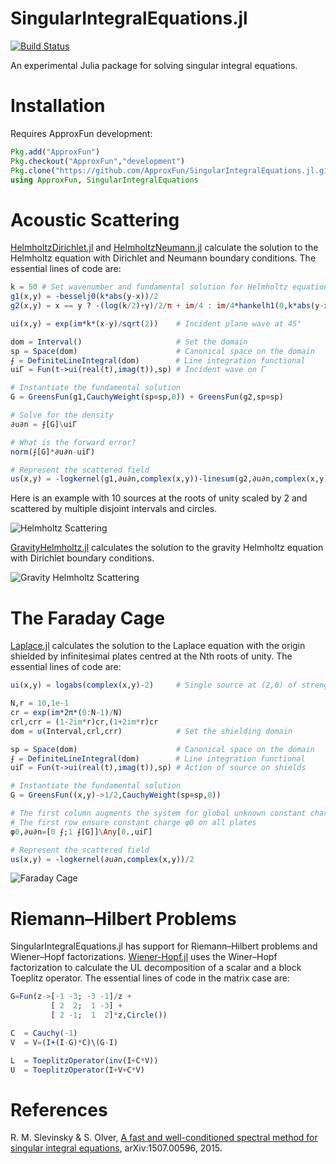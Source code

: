 # SingularIntegralEquations.jl

[![Build Status](https://travis-ci.org/ApproxFun/SingularIntegralEquations.jl.svg?branch=master)](https://travis-ci.org/ApproxFun/SingularIntegralEquations.jl)

An experimental Julia package for solving singular integral equations.

# Installation

Requires ApproxFun development:

```julia
Pkg.add("ApproxFun")
Pkg.checkout("ApproxFun","development")
Pkg.clone("https://github.com/ApproxFun/SingularIntegralEquations.jl.git")
using ApproxFun, SingularIntegralEquations
```

# Acoustic Scattering

[HelmholtzDirichlet.jl](https://github.com/ApproxFun/SingularIntegralEquations.jl/blob/master/examples/HelmholtzDirichlet.jl) and [HelmholtzNeumann.jl](https://github.com/ApproxFun/SingularIntegralEquations.jl/blob/master/examples/HelmholtzNeumann.jl) calculate the solution to the Helmholtz equation with Dirichlet and Neumann boundary conditions. The essential lines of code are:

```julia
k = 50 # Set wavenumber and fundamental solution for Helmholtz equation
g1(x,y) = -besselj0(k*abs(y-x))/2
g2(x,y) = x == y ? -(log(k/2)+γ)/2/π + im/4 : im/4*hankelh1(0,k*abs(y-x)) - g1(x,y).*logabs(y-x)/π

ui(x,y) = exp(im*k*(x-y)/sqrt(2))    # Incident plane wave at 45°

dom = Interval()                     # Set the domain
sp = Space(dom)                      # Canonical space on the domain
⨍ = DefiniteLineIntegral(dom)        # Line integration functional
uiΓ = Fun(t->ui(real(t),imag(t)),sp) # Incident wave on Γ

# Instantiate the fundamental solution
G = GreensFun(g1,CauchyWeight(sp⊗sp,0)) + GreensFun(g2,sp⊗sp)

# Solve for the density
∂u∂n = ⨍[G]\uiΓ

# What is the forward error?
norm(⨍[G]*∂u∂n-uiΓ)

# Represent the scattered field
us(x,y) = -logkernel(g1,∂u∂n,complex(x,y))-linesum(g2,∂u∂n,complex(x,y))
```

Here is an example with 10 sources at the roots of unity scaled by 2 and scattered by multiple disjoint intervals and circles.

![Helmholtz Scattering](https://github.com/ApproxFun/SingularIntegralEquations.jl/raw/master/images/Helmholtz.gif)

[GravityHelmholtz.jl](https://github.com/ApproxFun/SingularIntegralEquations.jl/blob/master/examples/GravityHelmholtz.jl) calculates the solution to the gravity Helmholtz equation with Dirichlet boundary conditions.

![Gravity Helmholtz Scattering](https://github.com/ApproxFun/SingularIntegralEquations.jl/raw/master/images/GravityHelmholtz.gif)


# The Faraday Cage

[Laplace.jl](https://github.com/ApproxFun/SingularIntegralEquations.jl/blob/master/examples/Laplace.jl) calculates the solution to the Laplace equation with the origin shielded by infinitesimal plates centred at the Nth roots of unity. The essential lines of code are:

```julia
ui(x,y) = logabs(complex(x,y)-2)     # Single source at (2,0) of strength 2π

N,r = 10,1e-1
cr = exp(im*2π*(0:N-1)/N)
crl,crr = (1-2im*r)cr,(1+2im*r)cr
dom = ∪(Interval,crl,crr)            # Set the shielding domain

sp = Space(dom)                      # Canonical space on the domain
⨍ = DefiniteLineIntegral(dom)        # Line integration functional
uiΓ = Fun(t->ui(real(t),imag(t)),sp) # Action of source on shields

# Instantiate the fundamental solution
G = GreensFun((x,y)->1/2,CauchyWeight(sp⊗sp,0))

# The first column augments the system for global unknown constant charge φ0
# The first row ensure constant charge φ0 on all plates
φ0,∂u∂n=[0 ⨍;1 ⨍[G]]\Any[0.,uiΓ]

# Represent the scattered field
us(x,y) = -logkernel(∂u∂n,complex(x,y))/2
```

![Faraday Cage](https://github.com/ApproxFun/SingularIntegralEquations.jl/raw/master/images/FaradayCage.png)


# Riemann–Hilbert Problems

SingularIntegralEquations.jl has support for Riemann–Hilbert problems and Wiener–Hopf factorizations.  [Wiener-Hopf.jl](https://github.com/ApproxFun/SingularIntegralEquations.jl/blob/master/examples/Wiener-Hopf.jl) uses the Winer–Hopf factorization to calculate the UL decomposition of a scalar and a block Toeplitz operator.  The essential lines of code in the matrix case are:

```julia
G=Fun(z->[-1 -3; -3 -1]/z +
         [ 2  2;  1 -3] +
         [ 2 -1;  1  2]*z,Circle())

C  = Cauchy(-1)
V  = V=(I+(I-G)*C)\(G-I)

L  = ToeplitzOperator(inv(I+C*V))
U  = ToeplitzOperator(I+V+C*V)
```

# References

R. M. Slevinsky & S. Olver, <a href="http://arxiv.org/abs/1507.00596">A fast and well-conditioned spectral method for singular integral equations</a>, arXiv:1507.00596, 2015.
